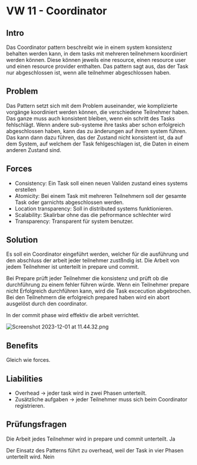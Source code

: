 # VW 11 - Coordinator

## Intro

Das Coordinator pattern beschreibt wie in einem system konsistenz behalten werden kann, in dem tasks mit mehreren teilnehmern koordiniert werden können. Diese können jeweils eine resource, einen resource user und einen resource provider enthalten. Das pattern sagt aus, das der Task nur abgeschlossen ist, wenn alle teilnehmer abgeschlossen haben.

## Problem

Das Pattern setzt sich mit dem Problem auseinander, wie komplizierte vorgänge koordiniert werden können, die verschiedene Teilnehmer haben. Das ganze muss auch konsistent bleiben, wenn ein schritt des Tasks fehlschlägt. Wenn andere sub-systeme ihre tasks aber schon erfolgreich abgeschlossen haben, kann das zu änderungen auf ihrem system führen. Das kann dann dazu führen, das der Zustand nicht konsistent ist, da auf dem System, auf welchem der Task fehlgeschlagen ist, die Daten in einem anderen Zustand sind.

## Forces

* Consistency: Ein Task soll einen neuen Validen zustand eines systems erstellen
* Atomicity: Bei einem Task mit mehreren Teilnehmern soll der gesamte Task oder garnichts abgeschlossen werden.
* Location transparency: Soll in distributed systems funktionieren.
* Scalability: Skalirbar ohne das die pefrormance schlechter wird
* Transparency: Transparent für system benutzer.

## Solution

Es soll ein Coordinator eingeführt werden, welcher für die ausführung und den abschluss der arbeit jeder teilnehmer zustßndig ist. Die Arbeit von jedem Teilnehmer ist unterteilt in prepare und commit. 

Bei Prepare prüft jeder Teilnehmer die konsistenz und prüft ob die durchführung zu einem fehler führen würde. Wenn ein Teilnehmer prepare nicht Erfolgreich durchführen kann, wird die Task excecution abgebrochen. Bei den Teilnehmern die erfolgreich prepared haben wird ein abort ausgelöst durch den coordinator. 

In der commit phase wird effektiv die arbeit verrichtet. 

![Screenshot 2023-12-01 at 11.44.32.png](uploads/62b311900aa6e59c08e89d932d0c3966/Screenshot_2023-12-01_at_11.44.32.png)

## Benefits

Gleich wie forces.

## Liabilities

* Overhead -\> jeder task wird in zwei Phasen unterteilt.
* Zusätzliche aufgaben -\> jeder Teilnehmer muss sich beim Coordinator registrieren. 

## Prüfungsfragen

Die Arbeit jedes Teilnehmer wird in prepare und commit unterteilt. Ja

Der Einsatz des Patterns führt zu overhead, weil der Task in vier Phasen unterteilt wird. Nein